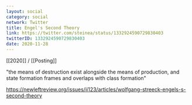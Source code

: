 ```yaml
---
layout: social
category: social
network: Twitter
title: Engel's Second Theory
link: https://twitter.com/steinea/status/1332924590729830403
twitterID: 1332924590729830403
date: 2020-11-28
---
```


[[2020]] / [[Posting]]

"the means of destruction exist alongside the means of production, and state formation frames and overlaps with class formation"

<https://newleftreview.org/issues/ii123/articles/wolfgang-streeck-engels-s-second-theory>
